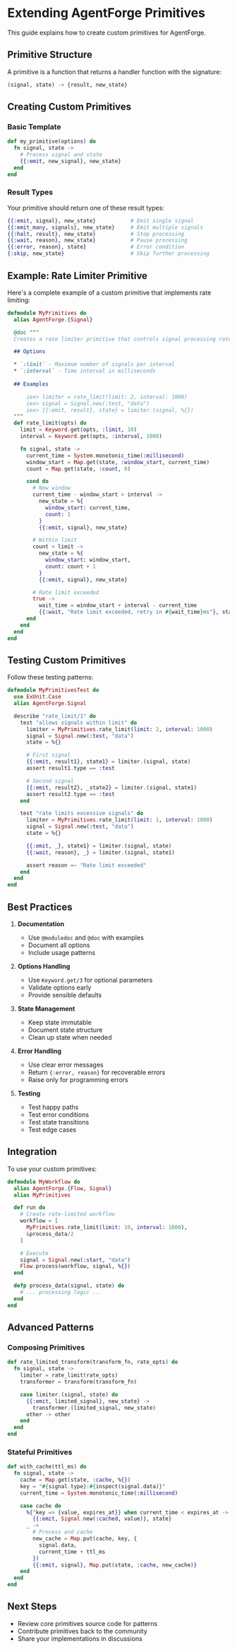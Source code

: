 # Extending AgentForge Primitives

This guide explains how to create custom primitives for AgentForge.

## Primitive Structure

A primitive is a function that returns a handler function with the signature:
```elixir
(signal, state) -> {result, new_state}
```

## Creating Custom Primitives

### Basic Template

```elixir
def my_primitive(options) do
  fn signal, state ->
    # Process signal and state
    {{:emit, new_signal}, new_state}
  end
end
```

### Result Types

Your primitive should return one of these result types:

```elixir
{{:emit, signal}, new_state}           # Emit single signal
{{:emit_many, signals}, new_state}     # Emit multiple signals
{{:halt, result}, new_state}           # Stop processing
{{:wait, reason}, new_state}           # Pause processing
{{:error, reason}, state}              # Error condition
{:skip, new_state}                     # Skip further processing
```

## Example: Rate Limiter Primitive

Here's a complete example of a custom primitive that implements rate limiting:

```elixir
defmodule MyPrimitives do
  alias AgentForge.{Signal}

  @doc """
  Creates a rate limiter primitive that controls signal processing rate.

  ## Options

  * `:limit` - Maximum number of signals per interval
  * `:interval` - Time interval in milliseconds
  
  ## Examples

      iex> limiter = rate_limit(limit: 2, interval: 1000)
      iex> signal = Signal.new(:test, "data")
      iex> {{:emit, result}, state} = limiter.(signal, %{})
  """
  def rate_limit(opts) do
    limit = Keyword.get(opts, :limit, 10)
    interval = Keyword.get(opts, :interval, 1000)

    fn signal, state ->
      current_time = System.monotonic_time(:millisecond)
      window_start = Map.get(state, :window_start, current_time)
      count = Map.get(state, :count, 0)

      cond do
        # New window
        current_time - window_start > interval ->
          new_state = %{
            window_start: current_time,
            count: 1
          }
          {{:emit, signal}, new_state}

        # Within limit
        count < limit ->
          new_state = %{
            window_start: window_start,
            count: count + 1
          }
          {{:emit, signal}, new_state}

        # Rate limit exceeded
        true ->
          wait_time = window_start + interval - current_time
          {{:wait, "Rate limit exceeded, retry in #{wait_time}ms"}, state}
      end
    end
  end
end
```

## Testing Custom Primitives

Follow these testing patterns:

```elixir
defmodule MyPrimitivesTest do
  use ExUnit.Case
  alias AgentForge.Signal

  describe "rate_limit/1" do
    test "allows signals within limit" do
      limiter = MyPrimitives.rate_limit(limit: 2, interval: 1000)
      signal = Signal.new(:test, "data")
      state = %{}

      # First signal
      {{:emit, result1}, state1} = limiter.(signal, state)
      assert result1.type == :test

      # Second signal
      {{:emit, result2}, _state2} = limiter.(signal, state1)
      assert result2.type == :test
    end

    test "rate limits excessive signals" do
      limiter = MyPrimitives.rate_limit(limit: 1, interval: 1000)
      signal = Signal.new(:test, "data")
      state = %{}

      {{:emit, _}, state1} = limiter.(signal, state)
      {{:wait, reason}, _} = limiter.(signal, state1)

      assert reason =~ "Rate limit exceeded"
    end
  end
end
```

## Best Practices

1. **Documentation**
   - Use `@moduledoc` and `@doc` with examples
   - Document all options
   - Include usage patterns

2. **Options Handling**
   - Use `Keyword.get/3` for optional parameters
   - Validate options early
   - Provide sensible defaults

3. **State Management**
   - Keep state immutable
   - Document state structure
   - Clean up state when needed

4. **Error Handling**
   - Use clear error messages
   - Return `{:error, reason}` for recoverable errors
   - Raise only for programming errors

5. **Testing**
   - Test happy paths
   - Test error conditions
   - Test state transitions
   - Test edge cases

## Integration

To use your custom primitives:

```elixir
defmodule MyWorkflow do
  alias AgentForge.{Flow, Signal}
  alias MyPrimitives

  def run do
    # Create rate-limited workflow
    workflow = [
      MyPrimitives.rate_limit(limit: 10, interval: 1000),
      &process_data/2
    ]

    # Execute
    signal = Signal.new(:start, "data")
    Flow.process(workflow, signal, %{})
  end

  defp process_data(signal, state) do
    # ... processing logic ...
  end
end
```

## Advanced Patterns

### Composing Primitives

```elixir
def rate_limited_transform(transform_fn, rate_opts) do
  fn signal, state ->
    limiter = rate_limit(rate_opts)
    transformer = transform(transform_fn)

    case limiter.(signal, state) do
      {{:emit, limited_signal}, new_state} ->
        transformer.(limited_signal, new_state)
      other -> other
    end
  end
end
```

### Stateful Primitives

```elixir
def with_cache(ttl_ms) do
  fn signal, state ->
    cache = Map.get(state, :cache, %{})
    key = "#{signal.type}:#{inspect(signal.data)}"
    current_time = System.monotonic_time(:millisecond)

    case cache do
      %{^key => {value, expires_at}} when current_time < expires_at ->
        {{:emit, Signal.new(:cached, value)}, state}
      _ ->
        # Process and cache
        new_cache = Map.put(cache, key, {
          signal.data,
          current_time + ttl_ms
        })
        {{:emit, signal}, Map.put(state, :cache, new_cache)}
    end
  end
end
```

## Next Steps

- Review core primitives source code for patterns
- Contribute primitives back to the community
- Share your implementations in discussions
